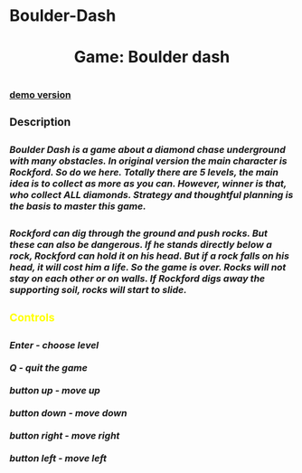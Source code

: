 # Boulder-Dash

<h1 align = "center"> Game: Boulder dash <h1/>

<h3> <a href = "https://youtu.be/wdbhtFekeRA">demo version<a/> <h3/>

<h3>Description<h3>
<h5>Boulder Dash is a game about a diamond chase underground with many obstacles. In original version the main character is Rockford. So do we here. Totally there are 5 levels, the main idea is to collect as more as you can. However, winner is that, who collect ALL diamonds. Strategy and thoughtful planning is the basis to master this game.<h5/>

<h5>Rockford can dig through the ground and push rocks. But these can also be dangerous. If he stands directly below a rock, Rockford can hold it on his head. But if a rock falls on his head, it will cost him a life. So the game is over. Rocks will not stay on each other or on walls. If Rockford digs away the supporting soil, rocks will start to slide. <h5/>

  <h3 style = "color: #ffff00">Controls<h3/>
   <h5>
   Enter - choose level
     <br><br/>
   Q - quit the game
      <br><br/>
   button up - move up
      <br><br/>
   button down - move down
      <br><br/>
   button right - move right
      <br><br/>
   button left - move left <h5/>
